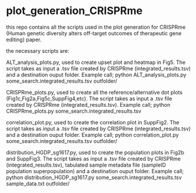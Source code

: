 # plot_generation_CRISPRme

this repo contains all the scripts used in the plot generation for CRISPRme (Human genetic diversity alters off-target outcomes of therapeutic gene editing) paper.

the necessary scripts are:

ALT_analysis_plots.py, used to create upset plot and heatmap in Fig5. The script takes as input a .tsv file created by CRISPRme (integrated_results.tsv) and a destination ouput folder.
Example call; python ALT_analysis_plots.py some_search.integrated_results.tsv outfolder/

CRISPRme_plots.py, used to create all the reference/alternative dot plots (Fig1c,Fig2a,Fig5c,SuppFig4,etc). The script takes as input a .tsv file created by CRISPRme (integrated_results.tsv).
Example call; python CRISPRme_plots.py some_search.integrated_results.tsv

correlation_plot.py, used to create the correlation plot in SuppFig2. The script takes as input a .tsv file created by CRISPRme (integrated_results.tsv) and a destination ouput folder.
Example call; python correlation_plot.py some_search.integrated_results.tsv outfolder/

distribution_HGDP_sg1617.py, used to create the population plots in Fig2b and SuppFig3. The script takes as input a .tsv file created by CRISPRme (integrated_results.tsv), tabulated sample metadata file (sampleID population superpopulation) and a destination ouput folder.
Example call; python distribution_HGDP_sg1617.py some_search.integrated_results.tsv sample_data.txt outfolder/
